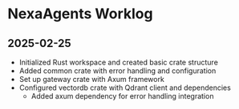 # NexaAgents Worklog

## 2025-02-25
- Initialized Rust workspace and created basic crate structure
- Added common crate with error handling and configuration
- Set up gateway crate with Axum framework
- Configured vectordb crate with Qdrant client and dependencies
  - Added axum dependency for error handling integration
